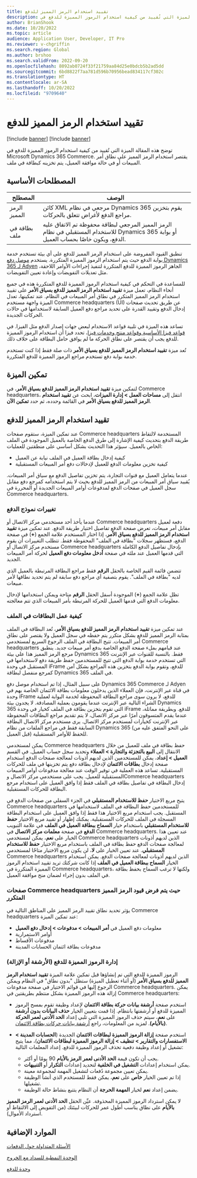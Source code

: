 ```yaml
---
title: تقييد استخدام الرمز المميز للدفع
description: توضح هذه المقالة الميزة التي تُقييد من كيفية استخدام الرموز المميزة للدفع في Microsoft Dynamics 365 Commerce.
author: BrianShook
ms.date: 10/20/2022
ms.topic: article
audience: Application User, Developer, IT Pro
ms.reviewer: v-chgriffin
ms.search.region: Global
ms.author: brshoo
ms.search.validFrom: 2022-09-20
ms.openlocfilehash: 8092ab0724f33f21759aa84d25e0bdcb5b2ad5dd
ms.sourcegitcommit: 6bd8822f7aa781d596b70956bead834117cf302c
ms.translationtype: HT
ms.contentlocale: ar-SA
ms.lasthandoff: 10/20/2022
ms.locfileid: "9709640"
---
```

# <a name="limit-payment-token-usage"></a>تقييد استخدام الرمز المميز للدفع

[!include [banner](../includes/banner.md)]
[!include [banner](../includes/preview-banner.md)]

توضح هذه المقالة الميزة التي تُقييد من كيفية استخدام الرموز المميزة للدفع في Microsoft Dynamics 365 Commerce. يقتصر استخدام الرمز المميز على نطاق أمر المبيعات أو في حالة موافقة العميل، يتم تخزينه كبطاقة في ملف.

## <a name="key-terms"></a>المصطلحات الأساسية

| المصطلح | ‏‏الوصف‬ |
|---|---|
| الرمز المميز | كائن XML مرجعي في نظام Dynamics 365 يقوم بتخزين مراجع الدفع لأغراض تتعلق بالحركات. |
| بطاقة في ملف | الرمز المميز المرجعي لبطاقة محفوظة تم الاتفاق عليه للاستخدام المستقبلي في نظام Dynamics 365 أو بوابة الدفع، ويكون خاصًا بحساب العميل. |

تنطبق القيود المفروضة على استخدام الرمز المميز للدفع على أي بيئة تستخدم خدمة بوابة الدفع حيث يتم استخدام الرموز المميزة المتكررة. يستخدم [موصل دفع Dynamics 365 لـ Adyen](adyen-connector.md) الجاهز الرموز المميزة للدفع المتكررة لتنفيذ إجراءات الأوامر اللاحقة، مثل تعديلات التفويضات وإعادة تعيين التفويضات.

للمساعدة في التحكم في كيفية استخدام الرموز المميزة للدفع المتكررة هذه في جميع أنحاء النظام، تعمل ميزة **‏‫تقييد استخدام الرمز المميز للدفع بسياق الأمر‬** على تقييد استخدام الرمز المميز المتكرر في نطاق أمر المبيعات في النظام. عند تمكينها، تعدل الميزة واجهة مستخدم Commerce headquarters (UI) عن طريق تحديث صفحات إدخال الدفع وتقييد القدرة على تحديد مراجع دفع العميل السابقة لاستخدامها في حالات الحركات الجديدة.

تساعد هذه الميزة في تلبية قواعد الاستخدام لبعض جهات إصدار الدفع مثل الفيزا. في [قواعد فيزا الأساسية وقواعد منتج وخدمات فيزا](https://usa.visa.com/content/dam/VCOM/download/about-visa/visa-rules-public.pdf)، تحدد فيزا أن استخدام الرموز المميزة للدفع يجب أن يقتصر على نطاق الحركة ما لم يوافق حامل البطاقة على خلاف ذلك.

تُعد ميزة **‏‫تقييد استخدام الرمز المميز للدفع بسياق الأمر‬** ذات صلة فقط إذا كنت تستخدم خدمة بوابة دفع تستخدم مراجع الرموز المميزة للدفع المتكررة.

## <a name="enable-the-feature"></a>تمكين الميزة

لتمكين ميزة **‏‫تقييد استخدام الرمز المميز للدفع بسياق الأمر‬**، في Commerce headquarters، انتقل إلى **مساحات العمل \> إدارة الميزات**، ابحث عن **‏‫تقييد استخدام الرمز المميز للدفع بسياق الأمر‬** في القائمة وحدده، ثم حدد **تمكين الآن**.

## <a name="limit-payment-token-usage"></a>تقييد استخدام الرمز المميز للدفع

عند تمكين الميزة، ستقوم صفحات Commerce headquarters المستخدمة لالتقاط طريقة الدفع بتحديث كيفية الإشارة إلى طرق الدفع الخاصة بالعميل الموجودة في الملف الخاص بالعميل. سيؤثر هذا التحديث بشكل أساسي على منطقتين للعمليات:

- كيفية إدخال بطاقة العميل في الملف نيابة عن العميل
- كيفية تخزين معلومات الدفع للعميل لإدخالات دفع أمر المبيعات المستقبلية

عندما يتعامل العميل مع قنوات التجارة، يتم تخزين تفاصيل الدفع مع سياق أمر المبيعات. يُقييد سياق أمر المبيعات من الرمز المميز للدفع بحيث لا يتم استخدامه كمرجع دفع مقابل سجل العميل في صفحات الدفع لمدفوعات أوامر المبيعات الجديدة أو المحررة في Commerce headquarters.

### <a name="payment-form-changes"></a>تغييرات نموذج الدفع

عندما يأخذ أحد مستخدمي مركز الاتصال أو Commerce headquarters دفعة لعميل مقابل أمر مبيعات، تعرض صفحة الدفع تفاصيل اختيار طريقة الدفع. عند تمكين ميزة **‏‫تقييد استخدام الرمز المميز للدفع بسياق الأمر‬**، إذا اختار المستخدم علامة الجمع (**+**) في صفحة الدفع، فستظهر سجلات "بطاقة في الملف" المحفوظة فقط. تتطلب التغييرات أن يقوم مستخدم مركز الاتصال أو Commerce headquarters بإدخال تفاصيل الدفع الكاملة التي قدمها العميل عند ملئه في صفحة **أدخل معلومات دفع العميل** لحركة أمر المبيعات الجديد.

تتضمن قائمة القيم الخاصة بالحقل **الرقم** فقط مراجع البطاقة المرتبطة بالعميل الذي لديه "بطاقة في الملف". يقوم بتصفية أي مراجع دفع سابقة لم يتم تحديد نطاقها لأمر مبيعات.

تظل علامة الجمع (**+**) الموجودة أسفل الحقل **الرقم** متاحة ويمكن استخدامها لإدخال معلومات الدفع التي قدمها العميل للحركة المرتبطة بأمر المبيعات الذي تتم معالجته.

### <a name="how-cards-on-file-work"></a>كيفية عمل البطاقات في الملف

عند تمكين ميزة **‏‫تقييد استخدام الرمز المميز للدفع بسياق الأمر‬**، تُعد البطاقة في الملف بمثابة الرمز المميز للدفع بشكل متكرر يتم حفظه في سجل العميل ولا يقتصر على نطاق أمر المبيعات. تتيح البطاقة في الملف الرجوع السريع لمستخدمي Commerce headquarters عند قيامهم بملء صفحة الدفع الخاصة بدفع أمر مبيعات جديد. ينطبق مرجع الرمز المميز هذا علي بيئة Dynamics 365 فقط. بالنسبة للقنوات عبر الإنترنت التي تستخدم خدمة بوابة الدفع التي تتيح للمستخدمين حفظ طريقة دفع لاستخدامها في المستقبل في وحدة iFrame للدفع، وتقوم بوابة الدفع بتخزين هذه المراجع بشكل آمن كمرجع منفصل لبطاقة Dynamics 365 في الملف.

على سبيل المثال، إذا تم استخدام موصل دفع Dynamics 365 Commerce لـ Adyen في قناة عبر الإنترنت، فإن العملاء الذين يدخلون معلومات بطاقة الائتمان الخاصة بهم في وحدة iFrame للدفع، لا يرون سوى مراجع البطاقة المحفوظة لخدمة البوابة لعملية الشراء التالية عبر الإنترنت عندما يقومون بعملية المصادقة. لا يجدون بيئة Dynamics 365 التي تقوم بتخزين بطاقة في الملف كخيار في وحدة iFrame للدفع. وبطريقة مماثلة، عندما يقدم المتسوقون أمرًا عبر مركز الاتصال، لا يتم تقديم مراجع البطاقات المحفوظة عبر الإنترنت كخيارات لمستخدم مركز الاتصال. يرى مستخدم مركز الاتصال البطاقة السابقة فقط في مراجع الملفات من نظام Dynamics 365 (على النحو المتفق عليه من قبل العميل) للحفظ للأوامر المستقبلية.

يمكن لمستخدمي Commerce headquarters حفظ بطاقة في ملف للعميل من خلال الانتقال إلى **البيع بالتجزئة والتجارة \> العملاء** وتحديد سجل حساب العميل. في القسم **العميل \> إعداد**، يمكن للمستخدمين الذين لديهم أذونات لمعالجة صفحات الدفع استخدام صفحة إدخال **بطاقات الائتمان** لإدخال بطاقة دفع يتم تخزينها في ملف للحركات المستقبلية. تساعد هذه العملية في توفير الوقت عند معالجة مدفوعات أوامر المبيعات المستقبلية للعميل. يجب على مستخدمي مركز الاتصال وCommerce headquarters إدخال البطاقة في تفاصيل بطاقة في الملف فقط إذا وافق العميل على استخدام مرجع البطاقة للحركات المستقبلية.

يتيح مربع الاختيار **حفظ للاستخدام المستقبلي** في الجزء السفلي من صفحات الدفع في Commerce headquarters للمستخدمين حفظ البطاقة في الملف لاستخدامها في المستقبل. يجب استخدام مربع الاختيار هذا فقط إذا وافق العميل على استخدام البطاقة المسجلة في الملف للحركات المستقبلية. يمكنك إظهار أو تقييد مربع الاختيار **حفظ للاستخدام المستقبلي** باستخدام خيار **السماح ببطاقة العميل في الملف** في علامة التبويب **الدفع** في صفحة **معلمات مركز الاتصال** في Commerce headquarters. عند تعيين هذا الخيار على **نعم**، يمكن لمستخدمي Commerce headquarters الذين لديهم أذونات لمعالجة صفحات الدفع حفظ بطاقة في الملف باستخدام مربع الاختيار **حفظ للاستخدام المستقبلي**. عند تعيين الخيار على **لا**، لن يكون مربع الاختيار متاحًا لمستخدمي Commerce headquarters الذين لديهم أذونات لمعالجة صفحات الدفع. يمكن استخدام الخيار **السماح ببطاقة العميل في الملف** إذا كانت شركتك تريد تقييد استخدام الرموز المميزة المتكررة في Commerce headquarters، ولكنها لا ترغب السماح بحفظ بطاقة في الملف بدون إجراء لضمان منح موافقة العميل.

### <a name="commerce-headquarters-pages-where-the-recurring-token-restrictions-are-enforced"></a>صفحات Commerce headquarters حيث يتم فرض قيود الرمز المميز المتكرر

يؤثر تحديد نطاق تقييد الرمز المميز على المناطق التالية في Commerce headquarters عند تمكين الميزة:

- معلومات دفع العميل في **أمر المبيعات \> مدفوعات \> إدخال دفع العميل**
- أوامر الاستمرارية
- مدفوعات الأقساط
- مدفوعات بطاقة ائتمان الحسابات المدينة

### <a name="manage-payment-tokens-archiving-or-removal"></a>إدارة الرموز المميزة للدفع (الأرشفة أو الإزالة)

الرموز المميزة للدفع التي تم إنشاؤها قبل تمكين علامة الميزة **‏‫تقييد استخدام الرمز المميز للدفع بسياق الأمر‬** (أو أثناء تعطيل الميزة) ستظل "بدون نطاق" في النظام ويمكن الرجوع إليها في قوائم الاختيار في صفحة مدفوعات Commerce headquarters. يمكن إزالة هذه الرموز المميزة بشكل منتظم بطريقتين في Commerce headquarters:

- استخدم صفحة **أرشفة بيانات حركة بطاقة الائتمان** لإعداد وظيفة تقوم بمسح الرموز المميزة للدفع أو أرشفتها بانتظام. إذا قمت بتعيين الخيار **حذف البيانات بدون أرشفة** على **نعم**، سيتم حذف الرموز المميزة التي تلبي إعداد **الحد الأدنى لعمر الحركة (بالأيام)**. لمزيد من المعلومات، راجع [أرشفة بيانات حركات بطاقة الائتمان](archive-cc-data.md).
- استخدم صفحة **‏‫إزالة‬ الرموز المميزة لبطاقات الائتمان‬** الجديدة (**الحسابات المدينة \> الاستفسارات والتقارير \> تنظيف \> إزالة‬ الرموز المميزة لبطاقات الائتمان**)، مما يتيح تشغيل أو إعداد وظيفة دفعية تحذف الرموز المميزة للدفع. إعداد المعلمات التالية:

    - يجب أن تكون قيمة **الحد الأدنى لعمر الرمز بالأيام** 90 يومًا أو أكثر.
    - يمكن استخدام إعدادات **التشغيل في الخلفية** لتحديد إعدادات **التكرار** أو **التنبيهات**.
    - يمكن تعيين مجموعة دُفعات لتشغيل المهمة لمجموعة معينة.
    - إذا تم تعيين الخيار **خاص** على **نعم**، يمكن فقط للمستخدم الذي أنشأ الوظيفة تشغيلها.
    - يضمن إعداد **نعم** لخيار **المهمة الحرجة** أن النظام يتتبع بنشاط حالة الوظيفة.

لا يمكن استرداد الرموز المميزة المحذوفة. عيِّن الحقل **الحد الأدنى لعمر الرمز المميز بالأيام** على نطاق يناسب أطول عمر للحركات لبيئتك (من التفويض إلى الالتقاط أو استرداد الأموال).

## <a name="additional-resources"></a>الموارد الإضافية

[الأسئلة المتداولة حول الدفعات](payments-retail.md)

[الوحدة النمطية للسداد مع الخروج](../add-checkout-module.md)

[وحدة للدفع](../payment-module.md)
